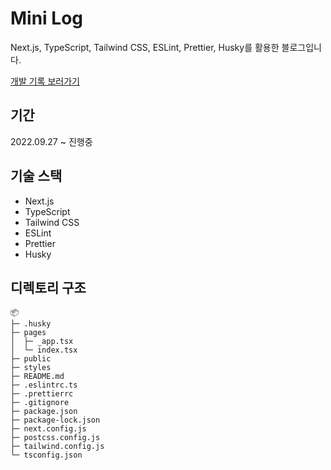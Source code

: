 # Mini Log

Next.js, TypeScript, Tailwind CSS, ESLint, Prettier, Husky를 활용한 블로그입니다.

[개발 기록 보러가기](https://hyoungmin.notion.site/b568c0b99ade4cd7bef91f5d2bbac845)

## 기간

2022.09.27 ~ 진행중

## 기술 스택

- Next.js
- TypeScript
- Tailwind CSS
- ESLint
- Prettier
- Husky

## 디렉토리 구조

```
📦
├─ .husky
├─ pages
│  ├─ _app.tsx
│  └─ index.tsx
├─ public
├─ styles
├─ README.md
├─ .eslintrc.ts
├─ .prettierrc
├─ .gitignore
├─ package.json
├─ package-lock.json
├─ next.config.js
├─ postcss.config.js
├─ tailwind.config.js
└─ tsconfig.json
```
